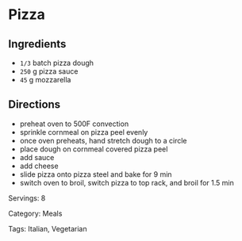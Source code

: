 # Pizza

## Ingredients

- `1/3` batch pizza dough
- `250` g pizza sauce
- `45` g mozzarella

## Directions

- preheat oven to 500F convection
- sprinkle cornmeal on pizza peel evenly
- once oven preheats, hand stretch dough to a circle
- place dough on cornmeal covered pizza peel
- add sauce
- add cheese
- slide pizza onto pizza steel and bake for 9 min
- switch oven to broil, switch pizza to top rack, and broil for 1.5 min

Servings: 8

Category: Meals

Tags: Italian, Vegetarian

